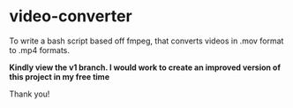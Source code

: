 # video-converter
To write a bash script based off fmpeg, that converts videos in .mov format to .mp4 formats.

**Kindly view the v1 branch. I would work to create an improved version of this project in my free time**

Thank you!